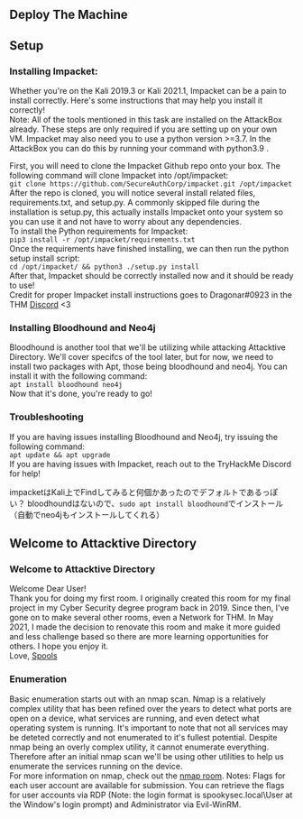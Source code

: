 ##  Deploy The Machine


##  Setup
### Installing Impacket:
Whether you're on the Kali 2019.3 or Kali 2021.1, Impacket can be a pain to install  correctly. Here's some instructions that may help you install it correctly!  
Note: All of the tools mentioned in this task are installed on the AttackBox already. These steps are only required if you are setting up on your own VM. Impacket may also need you to use a python version >=3.7. In the AttackBox you can do this by running your command with python3.9 <your command>.

First, you will need to clone the Impacket Github repo onto your box. The following command will clone Impacket into /opt/impacket:  
`git clone https://github.com/SecureAuthCorp/impacket.git /opt/impacket`  
After the repo is cloned, you will notice several install related files, requirements.txt, and setup.py. A commonly skipped file during the installation is setup.py, this actually installs Impacket onto your system so you can use it and not have to worry about any dependencies.  
To install the Python requirements for Impacket:  
`pip3 install -r /opt/impacket/requirements.txt`  
Once the requirements have finished installing, we can then run the python setup install script:  
`cd /opt/impacket/ && python3 ./setup.py install`  
After that, Impacket should be correctly installed now and it should be ready to use!  
Credit for proper Impacket install instructions goes to Dragonar#0923 in the THM [Discord](https://discord.gg/tryhackme) <3

### Installing Bloodhound and Neo4j
Bloodhound is another tool that we'll be utilizing while attacking Attacktive Directory. We'll cover specifcs of the tool later, but for now, we need to install two packages with Apt, those being bloodhound and neo4j. You can install it with the following command:  
`apt install bloodhound neo4j`  
 Now that it's done, you're ready to go!  

 ### Troubleshooting
If you are having issues installing Bloodhound and Neo4j, try issuing the following command:  
`apt update && apt upgrade`  
If you are having issues with Impacket, reach out to the TryHackMe Discord for help!

impacketはKali上でFindしてみると何個かあったのでデフォルトであるっぽい？
bloodhoundはないので、`sudo apt install bloodhound`でインストール（自動でneo4jもインストールしてくれる）


## Welcome to Attacktive Directory
### Welcome to Attacktive Directory
Welcome Dear User!  
Thank you for doing my first room. I originally created this room for my final project in my Cyber Security degree program back in 2019. Since then, I've gone on to make several other rooms, even a Network for THM. In May 2021, I made the decision to renovate this room and make it more guided and less challenge based so there are more learning opportunities for others. I hope you enjoy it.  
Love,
[Spools](https://twitter.com/NekoS3c)

### Enumeration
Basic enumeration starts out with an nmap scan. Nmap is a relatively complex utility that has been refined over the years to detect what ports are open on a device, what services are running, and even detect what operating system is running. It's important to note that not all services may be deteted correctly and not enumerated to it's fullest potential. Despite nmap being an overly complex utility, it cannot enumerate everything. Therefore after an initial nmap scan we'll be using other utilities to help us enumerate the services running on the device.  
For more information on nmap, check out the [nmap room](https://tryhackme.com/room/furthernmap).
Notes: Flags for each user account are available for submission. You can retrieve the flags for user accounts via RDP (Note: the login format is spookysec.local\User at the Window's login prompt) and Administrator via Evil-WinRM.

